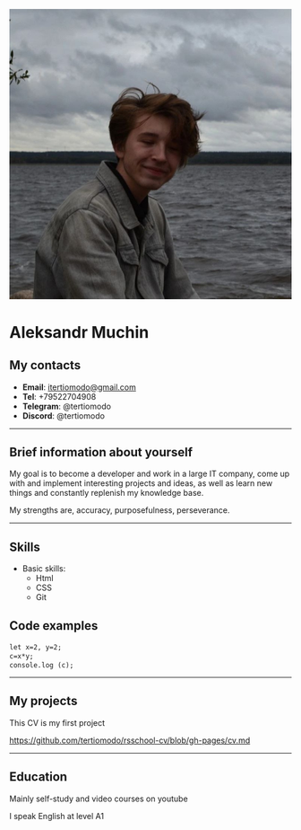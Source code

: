 ![avtar](img/avatar.jpg)

# Aleksandr Muchin

## My contacts
  * **Email**: itertiomodo@gmail.com
   * **Tel**: +79522704908
   * **Telegram**: @tertiomodo
   * **Discord**: @tertiomodo 
*****
## Brief information about yourself
My goal is to become a developer and work in a large IT company, come up with and implement interesting projects and ideas, as well as learn new things and constantly replenish my knowledge base. 

My strengths are, accuracy, purposefulness, perseverance.
*****
## Skills
* Basic skills:
  * Html
  * CSS
  * Git

## Code examples
```
let x=2, y=2;
c=x*y;
console.log (c);
```
*****
## My projects
This CV is my first project

https://github.com/tertiomodo/rsschool-cv/blob/gh-pages/cv.md 
*****
## Education
Mainly self-study and video courses on youtube

I speak English at level A1
